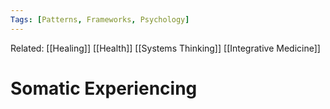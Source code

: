 ```yaml
---
Tags: [Patterns, Frameworks, Psychology]
---
```

Related: [[Healing]] [[Health]] [[Systems Thinking]] [[Integrative Medicine]]
# Somatic Experiencing